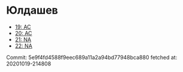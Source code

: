 # Юлдашев
- [19: AC](19.md)
- [20: AC](20.md)
- [21: NA](21.md)
- [22: NA](22.md)

Commit: 5e9f4fd4588f9eec689a11a2a94bd77948bca880
 fetched at: 20201019-214808
